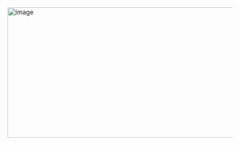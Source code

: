 <img width="1597" height="292" alt="image" src="https://github.com/user-attachments/assets/2fbf3115-0203-4d57-b6cc-519ff922aab1" />
